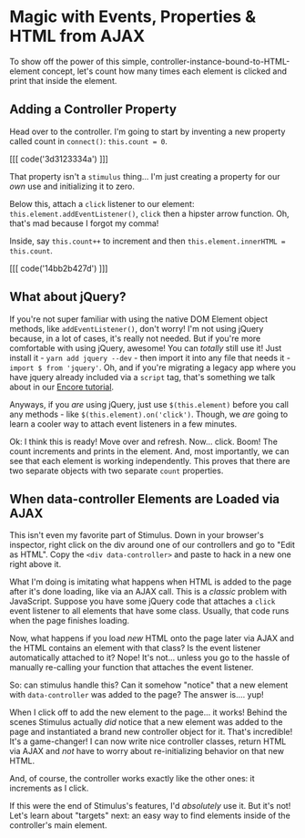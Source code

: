 # Magic with Events, Properties & HTML from AJAX

To show off the power of this simple, controller-instance-bound-to-HTML-element
concept, let's count how many times each element is clicked and print that inside
the element.

## Adding a Controller Property

Head over to the controller. I'm going to start by inventing a new property called
count in `connect()`: `this.count = 0`.

[[[ code('3d3123334a') ]]]

That property isn't a `stimulus` thing... I'm just creating a property for our
*own* use and initializing it to zero.

Below this, attach a `click` listener to our element:
`this.element.addEventListener()`, `click` then a hipster arrow function. Oh, that's
mad because I forgot my comma!

Inside, say `this.count++` to increment and then
`this.element.innerHTML = this.count`.

[[[ code('14bb2b427d') ]]]

## What about jQuery?

If you're not super familiar with using the native DOM Element object methods, like
`addEventListener()`, don't worry! I'm not using jQuery because, in a lot of cases,
it's really not needed. But if you're more comfortable with using jQuery, awesome!
You can *totally* still use it! Just install it - `yarn add jquery --dev` - then
import it into any file that needs it - `import $ from 'jquery'`. Oh, and if you're
migrating a legacy app where you have jquery already included via a `script` tag,
that's something we talk about in our [Encore tutorial](https://symfonycasts.com/screencast/webpack-encore/external-libs).

Anyways, if you *are* using jQuery, just use `$(this.element)` before you call any
methods - like `$(this.element).on('click')`. Though, we *are* going to learn a cooler
way to attach event listeners in a few minutes.

Ok: I think this is ready! Move over and refresh. Now... click. Boom! The count
increments and prints in the element. And, most importantly, we can see that each
element is working independently. This proves that there are two separate objects
with two separate `count` properties.

## When data-controller Elements are Loaded via AJAX

This isn't even my favorite part of Stimulus. Down in your browser's inspector,
right click on the div around one of our controllers and go to "Edit as HTML".
Copy the `<div data-controller>` and paste to hack in a new one right above it.

What I'm doing is imitating what happens when HTML is added to the page after
it's done loading, like via an AJAX call. This is a *classic* problem with JavaScript.
Suppose you have some jQuery code that attaches a `click` event listener to all
elements that have some class. Usually, that code runs when the page finishes
loading.

Now, what happens if you load *new* HTML onto the page later via AJAX and the
HTML contains an element with that class? Is the event listener automatically
attached to it? Nope! It's not... unless you go to the hassle of manually re-calling
your function that attaches the event listener.

So: can stimulus handle this? Can it somehow "notice" that a new element with
`data-controller` was added to the page? The answer is.... yup!

When I click off to add the new element to the page... it works! Behind the
scenes Stimulus actually *did* notice that a new element was added to the page and
instantiated a brand new controller object for it. That's incredible! It's
a game-changer! I can now write nice controller classes, return HTML via AJAX and
*not* have to worry about re-initializing behavior on that new HTML.

And, of course, the controller works exactly like the other ones: it increments as
I click.

If this were the end of Stimulus's features, I'd *absolutely* use it. But it's not!
Let's learn about "targets" next: an easy way to find elements inside of the
controller's main element.

